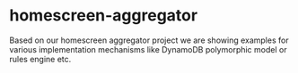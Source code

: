 # homescreen-aggregator
Based on our homescreen aggregator project we are showing examples for various implementation mechanisms like DynamoDB polymorphic model or rules engine etc.
